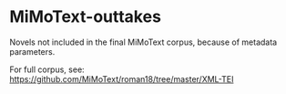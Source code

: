 # MiMoText-outtakes

Novels not included in the final MiMoText corpus, because of metadata parameters. 

For full corpus, see: https://github.com/MiMoText/roman18/tree/master/XML-TEI
